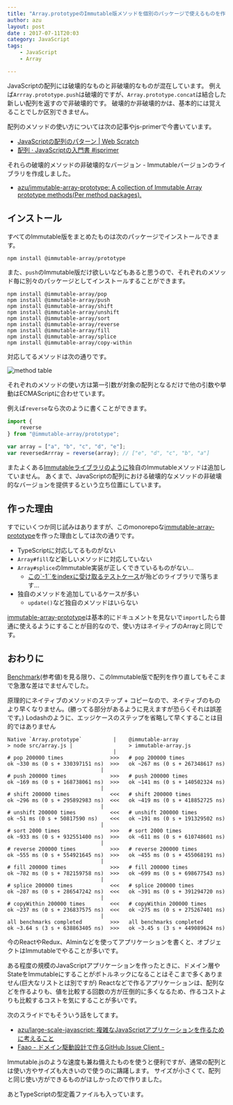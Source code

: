 ```yaml
---
title: "Array.prototypeのImmutable版メソッドを個別のパッケージで使えるものを作った"
author: azu
layout: post
date : 2017-07-11T20:03
category: JavaScript
tags:
    - JavaScript
    - Array

---
```


JavaScriptの配列には破壊的なものと非破壊的なものが混在しています。
例えば`Arrray.prototype.push`は破壊的ですが、`Array.prototype.concat`は結合した新しい配列を返すので非破壊的です。
破壊的か非破壊的かは、基本的には覚えることでしか区別できません。

配列のメソッドの使い方については次の記事やjs-primerで今書いています。

- [JavaScriptの配列のパターン | Web Scratch](https://efcl.info/2016/10/11/array-patterns/ "JavaScriptの配列のパターン | Web Scratch")
- [配列 · JavaScriptの入門書 #jsprimer](https://asciidwango.github.io/js-primer/basic/array/ "配列 · JavaScriptの入門書 #jsprimer")


それらの破壊的メソッドの非破壊的なバージョン - Immutableバージョンのライブラリを作成しました。

- [azu/immutable-array-prototype: A collection of Immutable Array prototype methods(Per method packages).](https://github.com/azu/immutable-array-prototype "azu/immutable-array-prototype: A collection of Immutable Array prototype methods(Per method packages).")


## インストール

すべてのImmutable版をまとめたものは次のパッケージでインストールできます。

```
npm install @immutable-array/prototype
```

また、`push`のImmutable版だけ欲しいなどもあると思うので、それぞれのメソッド毎に別々のパッケージとしてインストールすることができます。

```
npm install @immutable-array/pop
npm install @immutable-array/push
npm install @immutable-array/shift
npm install @immutable-array/unshift
npm install @immutable-array/sort
npm install @immutable-array/reverse
npm install @immutable-array/fill
npm install @immutable-array/splice
npm install @immutable-array/copy-within
```

対応してるメソッドは次の通りです。

![method table](https://efcl.info/wp-content/uploads/2017/07/11-1499771177.png)

それぞれのメソッドの使い方は第一引数が対象の配列となるだけで他の引数や挙動はECMAScriptに合わせています。

例えば`reverse`なら次のように書くことができます。

```js
import {
    reverse
} from "@immutable-array/prototype";

var array = ["a", "b", "c", "d", "e"];
var reversedArrray = reverse(array); // ["e", "d", "c", "b", "a"]
```

またよくある[Immutableライブラリのように](https://github.com/azu/immutable-array-prototype#related)独自のImmutableメソッドは追加していません。
あくまで、JavaScriptの配列における破壊的なメソッドの非破壊的なバージョンを提供するという立ち位置にしています。

## 作った理由

すでにいくつか同じ試みはありますが、このmonorepoな[immutable-array-prototype](https://github.com/azu/immutable-array-prototype#benchmarks "immutable-array-prototype")を作った理由としては次の通りです。

- TypeScriptに対応してるものがない
- `Array#fill`など新しいメソッドに対応していない
- `Array#splice`のImmutable実装が正しくできているものがない…
	- [この`-1``をindexに受け取るテストケース](https://github.com/azu/immutable-array-prototype/blob/d9654c9d23178df7a4bc417d67341478d9292193/packages/splice/test/splice-test.ts#L97-L111)が殆どのライブラリで落ちます…
- 独自のメソッドを追加しているケースが多い
	- `update()`など独自のメソッドはいらない

[immutable-array-prototype](https://github.com/azu/immutable-array-prototype#benchmarks "immutable-array-prototype")は基本的にドキュメントを見ないで`import`したら普通に使えるようにすることが目的なので、使い方はネイティブのArrayと同じです。

## おわりに

[Benchmark](https://github.com/azu/immutable-array-prototype#benchmarks)(参考値)を見る限り、このImmutable版で配列を作り直してもそこまで急激な差はでませんでした。

原理的にネイティブのメソッドのステップ + コピーなので、ネイティブのものより早くなりません。(勝ってる部分があるように見えますが恐らくそれは誤差です。)
Lodashのように、エッジケースのステップを省略して早くすることは目的ではありません

```
Native `Array.prototype`          |    @immutable-array
> node src/array.js |                  > immutable-array.js
                                  |
# pop 200000 times               >>>   # pop 200000 times
ok ~330 ms (0 s + 330397151 ns)  >>>   ok ~267 ms (0 s + 267348617 ns)
                              |
# push 200000 times              >>>   # push 200000 times
ok ~169 ms (0 s + 168738061 ns)  >>>   ok ~141 ms (0 s + 140502324 ns)
                              |
# shift 200000 times             <<<   # shift 200000 times
ok ~296 ms (0 s + 295892983 ns)  <<<   ok ~419 ms (0 s + 418852725 ns)
                              |
# unshift 200000 times           <<<   # unshift 200000 times
ok ~51 ms (0 s + 50817590 ns)    <<<   ok ~191 ms (0 s + 191329502 ns)
                              |
# sort 2000 times                >>>   # sort 2000 times
ok ~933 ms (0 s + 932551400 ns)  >>>   ok ~611 ms (0 s + 610748601 ns)
                              |
# reverse 200000 times           >>>   # reverse 200000 times
ok ~555 ms (0 s + 554921645 ns)  >>>   ok ~455 ms (0 s + 455068191 ns)
                              |
# fill 200000 times              >>>   # fill 200000 times
ok ~782 ms (0 s + 782159758 ns)  >>>   ok ~699 ms (0 s + 698677543 ns)
                              |
# splice 200000 times            <<<   # splice 200000 times
ok ~287 ms (0 s + 286547242 ns)  <<<   ok ~391 ms (0 s + 391294720 ns)
                              |
# copyWithin 200000 times        <<<   # copyWithin 200000 times
ok ~237 ms (0 s + 236837575 ns)  <<<   ok ~275 ms (0 s + 275267401 ns)
                              |
all benchmarks completed         >>>   all benchmarks completed
ok ~3.64 s (3 s + 638863405 ns)  >>>   ok ~3.45 s (3 s + 449089624 ns)
```

今のReactやRedux、Alminなどを使ってアプリケーションを書くと、オブジェクトはImmutableでやることが多いです。

ある程度の規模のJavaScriptアプリケーションを作ったときに、ドメイン層やStateをImmutableにすることがボトルネックになることはそこまで多くありません(巨大なリストとは別ですが)
Reactなどで作るアプリケーションは、配列などを作るよりも、値を比較する回数の方が圧倒的に多くなるため、作るコストよりも比較するコストを気にすることが多いです。

次のスライドでもそういう話をしてます。

- [azu/large-scale-javascript: 複雑なJavaScriptアプリケーションを作るために考えること](https://github.com/azu/large-scale-javascript "azu/large-scale-javascript: 複雑なJavaScriptアプリケーションを作るために考えること")
- [Faao - ドメイン駆動設計で作るGitHub Issue Client -](http://azu.github.io/slide/2017/teppeis-sushi/client-side-ddd-on-github.html "Faao - ドメイン駆動設計で作るGitHub Issue Client -")


Immutable.jsのような速度も兼ね備えたものを使うと便利ですが、通常の配列とは使い方やサイズも大きいので使うのに躊躇します。
サイズが小さくて、配列と同じ使い方ができるものがほしかったので作りました。

あとTypeScriptの型定義ファイルも入っています。
